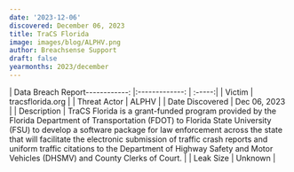 ```yaml
---
date: '2023-12-06'
discovered: December 06, 2023
title: TraCS Florida
image: images/blog/ALPHV.png
author: Breachsense Support
draft: false
yearmonths: 2023/december
---
```


| Data Breach Report------------:     |:-------------:    | :-----:|
| Victim      | tracsflorida.org      | 
| Threat Actor      | ALPHV      | 
| Date Discovered      | Dec 06, 2023      | 
| Description      | TraCS Florida is a grant-funded program provided by the Florida Department of Transportation (FDOT) to Florida State University (FSU) to develop a software package for law enforcement across the state that will facilitate the electronic submission of traffic crash reports and uniform traffic citations to the Department of Highway Safety and Motor Vehicles (DHSMV) and County Clerks of Court.      | 
| Leak Size      | Unknown      | 

